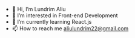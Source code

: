 - 👋 Hi, I’m Lundrim Aliu
- 👀 I’m interested in Front-end Development
- 🌱 I’m currently learning React.js
- 📫 How to reach me aliulundrim22@gmail.com

<!---
Lundrim23/Lundrim23 is a ✨ special ✨ repository because its `README.md` (this file) appears on your GitHub profile.
You can click the Preview link to take a look at your changes.
--->
